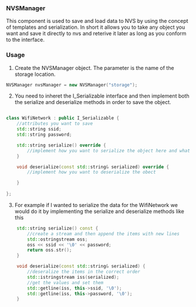 ### NVSManager 

This component is used to save and load data to NVS by using the concept of templates and serialization. 
In short it allows you to take any object you want and save it directly to nvs and reterive it later as long as you conform to the interface. 


### Usage

1. Create the NVSManager object. The parameter is the name of the storage location.

```c++
NVSManager nvsManager = new NVSManager("storage");
```

2. You need to inheret the I_Serializable interface and then implement both the serialize and deserialize methods in order to save the object. 

```c++

class WifiNetwork : public I_Serializable {
    //attributes you want to save 
    std::string ssid;
    std::string password;

    std::string serialize() override {
        //implement how you want to serialize the object here and what attributes need to be serialized
    }

    void deserialize(const std::string& serialized) override {
        //implement how you want to deserialize the obect 

    }
    
};

```

3. For example if I wanted to serialize the data for the WifiNetwork we would do it by implementing the serialize and deserialize methods like this 

```c++
    std::string serialize() const {
        //create a stream and then append the items with new lines 
        std::ostringstream oss;
        oss << ssid << '\0' << password;
        return oss.str();
    }

    void deserialize(const std::string& serialized) {
        //deseralize the items in the correct order
        std::istringstream iss(serialized);
        //get the values and set them 
        std::getline(iss, this->ssid, '\0');
        std::getline(iss, this->password, '\0');
    }

```





